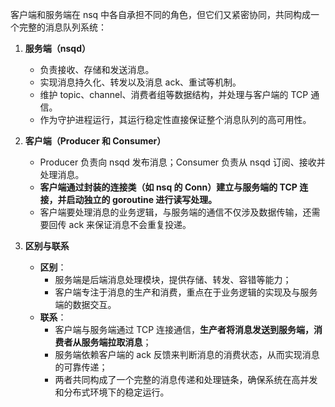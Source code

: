 客户端和服务端在 nsq 中各自承担不同的角色，但它们又紧密协同，共同构成一个完整的消息队列系统：

1. **服务端（nsqd）**

   - 负责接收、存储和发送消息。
   - 实现消息持久化、转发以及消息 ack、重试等机制。
   - 维护 topic、channel、消费者组等数据结构，并处理与客户端的 TCP 通信。
   - 作为守护进程运行，其运行稳定性直接保证整个消息队列的高可用性。

2. **客户端（Producer 和 Consumer）**

   - Producer 负责向 nsqd 发布消息；Consumer 负责从 nsqd 订阅、接收并处理消息。
   - **客户端通过封装的连接类（如 nsq 的 Conn）建立与服务端的 TCP 连接，并启动独立的 goroutine 进行读写处理。**
   - 客户端要处理消息的业务逻辑，与服务端的通信不仅涉及数据传输，还需要回传 ack 来保证消息不会重复投递。

3. **区别与联系**
   - **区别**：
     - 服务端是后端消息处理模块，提供存储、转发、容错等能力；
     - 客户端专注于消息的生产和消费，重点在于业务逻辑的实现及与服务端的数据交互。
   - **联系**：
     - 客户端与服务端通过 TCP 连接通信，**生产者将消息发送到服务端，消费者从服务端拉取消息**；
     - 服务端依赖客户端的 ack 反馈来判断消息的消费状态，从而实现消息的可靠传递；
     - 两者共同构成了一个完整的消息传递和处理链条，确保系统在高并发和分布式环境下的稳定运行。
